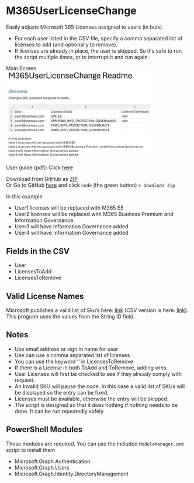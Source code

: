 # M365UserLicenseChange

Easily adjusts Microsoft 365 Licenses assigned to users (in bulk)  

- For each user listed in the CSV file, specify a comma separated list of licenses to add (and optionally to remove).  
- If licenses are already in place, the user is skipped.  So it's safe to run the script multiple times, or to interrupt it and run again.

Main Screen  
<img src=https://raw.githubusercontent.com/ITAutomator/Assets/main/M365UserLicenseChange/M365UserLicenseChange.png alt="screenshot" width="400">

User guide (pdf): Click [here](https://github.com/ITAutomator/M365UserLicenseChange/blob/main/M365UserLicenseChange%20Readme.pdf)  

Download from GitHub as [ZIP](https://github.com/ITAutomator/M365UserLicenseChange/archive/refs/heads/main.zip)  
Or Go to GitHub [here](https://github.com/ITAutomator/M365UserLicenseChange) and click `Code` (the green button) `> Download Zip`  

In this example  

- User1 licenses will be replaced with M365 E5
- User2 licenses will be replaced with M365 Business Premium and Information Governance
- User3 will have Information Governance added
- User4 will have Information Governance added

## Fields in the CSV

- User
- LicensesToAdd
- LicensesToRemove

## Valid License Names

Microsoft publishes a valid list of Sku’s here: [link](https://learn.microsoft.com/en-us/entra/identity/users/licensing-service-plan-reference) (CSV version is here: [link](https://download.microsoft.com/download/e/3/e/e3e9faf2-f28b-490a-9ada-c6089a1fc5b0/Product%20names%20and%20service%20plan%20identifiers%20for%20licensing.csv)).  
This program uses the values from the String ID field.

## Notes

- Use email address or sign in name for user
- Use can use a comma separated list of licenses
- You can use the keyword ‘<all>’ in LicensesToRemove 
- If there is a License in both ToAdd and ToRemove, adding wins.
- User Licenses will first be checked to see if they already comply with request.
- An Invalid SKU will pause the code.  In this case a valid list of SKUs will be displayed so the entry can be fixed.
- Licenses must be available, otherwise the entry will be skipped.
- The script is designed so that it does nothing if nothing needs to be done.  It can be run repeatedly safely.

## PowerShell Modules

These modules are required.  You can use the included `ModuleManager.cmd` script to install them  

- Microsoft.Graph.Authentication
- Microsoft.Graph.Users
- Microsoft.Graph.Identity.DirectoryManagement

